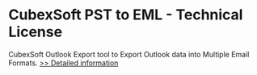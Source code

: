 # CubexSoft PST to EML - Technical License
CubexSoft Outlook Export tool to Export Outlook data into Multiple Email Formats.
[>> Detailed information](https://secure.shareit.com/shareit/product.html?productid=300807252&affiliateid=200057808)
